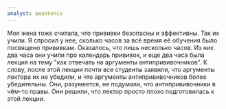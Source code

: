 ```yaml
---
analyst: amantonio
---
```


Моя жена тоже считала, что прививки безопасны и эффективны. Так их учили. Я спросил у нее, сколько часов за всё время её обучения было посвящено прививкам. Оказалось, что лишь несколько часов. Из них два часа они учили про календарь прививок, и еще два часа была лекция на тему "как отвечать на аргументы антипрививочников". К слову, после этой лекции почти все студенты заявили, что аргументы лектора их не убедили, и что аргументы антипрививочников более убедительны. Они, разумеется, не подумали, что антипрививочники в чём-то правы. Они решили, что лектор просто плохо подготовилась к этой лекции.
